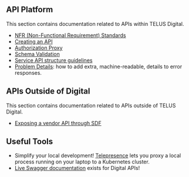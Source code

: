 ## API Platform

This section contains documentation related to APIs within TELUS Digital.

- [NFR (Non-Functional Requirement) Standards](nfrs.md)
- [Creating an API](creating-an-api.md)
- [Authorization Proxy](authorization-proxy.md)
- [Schema Validation](schema-validation.md)
- [Service API structure guidelines](service-api-structure-guidelines.md)
- [Problem Details](problem-details.md): how to add extra, machine-readable, details to error responses.

## APIs Outside of Digital
This section contains documentation related to APIs outside of TELUS Digital.

- [Exposing a vendor API through SDF](sdf-vendor-onboarding.md)

## Useful Tools

- Simplify your local development! [Telepresence](https://blog.openshift.com/telepresence-local-development/) lets you proxy a local process running on your laptop to a Kubernetes cluster.
- [Live Swagger documentation](https://www.telus.com/api-platform) exists for Digital APIs!
